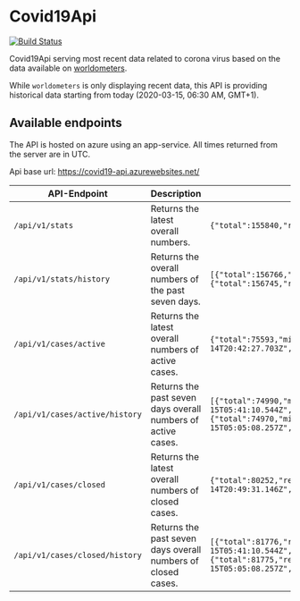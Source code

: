 # Covid19Api

[![Build Status](https://travis-ci.com/alsami/Covid19Api.svg?branch=master)](https://travis-ci.com/alsami/Covid19Api)

Covid19Api serving most recent data related to corona virus based on the data available on [worldometers](https://www.worldometers.info/coronavirus/).

While `worldometers` is only displaying recent data, this API is providing historical data starting from today (2020-03-15, 06:30 AM, GMT+1).

## Available endpoints

The API is hosted on azure using an app-service. All times returned from the server are in UTC.

Api base url:
https://covid19-api.azurewebsites.net/

|API-Endpoint|Description|Response|
|------------|-----------|--------|
|`/api/v1/stats`|Returns the latest overall numbers.| `{"total":155840,"recovered":74438,"deaths":5814,"fetchedAt":"2020-03-14T20:23:34.44Z"}`|
|`/api/v1/stats/history`|Returns the overall numbers of the past seven days.| `[{"total":156766,"recovered":75937,"deaths":5839,"fetchedAt":"2020-03-15T05:41:10.544Z"},{"total":156745,"recovered":75936,"deaths":5839,"fetchedAt":"2020-03-15T05:05:08.257Z"}]`|
|`/api/v1/cases/active`|Returns the latest overall numbers of active cases.| `{"total":75593,"mild":69685,"serious":5908,"fetchedAt":"2020-03-14T20:42:27.703Z","mildPercentage":92.18446152421520511158440596,"seriousPercentage":7.8155384757847948884155940400}`|
|`/api/v1/cases/active/history`|Returns the past seven days overall numbers of active cases.| `[{"total":74990,"mild":69338,"serious":5652,"fetchedAt":"2020-03-15T05:41:10.544Z","mildPercentage":92.46299506600880117348979864,"seriousPercentage":7.5370049339911988265102013600},{"total":74970,"mild":69318,"serious":5652,"fetchedAt":"2020-03-15T05:05:08.257Z","mildPercentage":92.46098439375750300120048019,"seriousPercentage":7.5390156062424969987995198100}]`|
|`/api/v1/cases/closed`|Returns the latest overall numbers of closed cases.| `{"total":80252,"recovered":74438,"deaths":5814,"fetchedAt":"2020-03-14T20:49:31.146Z","recoveredPercentage":92.75532073967003937596570802,"deathsPercentage":7.2446792603299606240342919800}`|
|`/api/v1/cases/closed/history`|Returns the past seven days overall numbers of closed cases.| `[{"total":81776,"recovered":75937,"deaths":5839,"fetchedAt":"2020-03-15T05:41:10.544Z","recoveredPercentage":92.85976325572295049892388965,"deathsPercentage":7.1402367442770495010761103500},{"total":81775,"recovered":75936,"deaths":5839,"fetchedAt":"2020-03-15T05:05:08.257Z","recoveredPercentage":92.85967594007948639559767655,"deathsPercentage":7.1403240599205136044023234500}]`|


